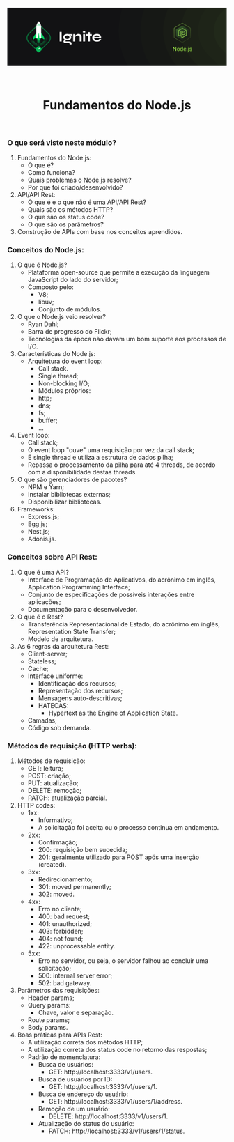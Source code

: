 <p align="center">
  <img src="../.github/capa-ignite-nodejs.png" alt="Ignite Node.js">
</p>

<br>

<h1 align="center">
  Fundamentos do Node.js
</h1>

<br>

### O que será visto neste módulo?
1. Fundamentos do Node.js:
   - O que é? 
   - Como funciona?
   - Quais problemas o Node.js resolve?
   - Por que foi criado/desenvolvido?
2. API/API Rest:
   - O que é e o que não é uma API/API Rest?
   - Quais são os métodos HTTP?
   - O que são os status code?
   - O que são os parâmetros?
3. Construção de APIs com base nos conceitos aprendidos.

### Conceitos do Node.js:
1. O que é Node.js?
   - Plataforma open-source que permite a execução da linguagem JavaScript do lado do servidor;
   - Composto pelo:
     - V8;
     - libuv;
     - Conjunto de módulos.
2. O que o Node.js veio resolver?
   - Ryan Dahl;
   - Barra de progresso do Flickr;
   - Tecnologias da época não davam um bom suporte aos processos de I/O.
3. Características do Node.js:
   - Arquitetura do event loop:
     - Call stack.
     - Single thread;
     - Non-blocking I/O;
     - Módulos próprios:
     - http;
     - dns;
     - fs;
     - buffer;
     - ...
4. Event loop:
   - Call stack;
   - O event loop "ouve" uma requisição por vez da call stack;
   - É single thread e utiliza a estrutura de dados pilha;
   - Repassa o processamento da pilha para até 4 threads, de acordo com a disponibilidade destas threads.
5. O que são gerenciadores de pacotes?
   - NPM e Yarn;
   - Instalar bibliotecas externas;
   - Disponibilizar bibliotecas.
6. Frameworks:
   - Express.js;
   - Egg.js;
   - Nest.js;
   - Adonis.js.

### Conceitos sobre API Rest:
1. O que é uma API?
   - Interface de Programação de Aplicativos, do acrônimo em inglês, Application Programming Interface;
   - Conjunto de especificações de possíveis interações entre aplicações;
   - Documentação para o desenvolvedor.
2. O que é o Rest?
   - Transferência Representacional de Estado, do acrônimo em inglês, Representation State Transfer;
   - Modelo de arquitetura.
3. As 6 regras da arquitetura Rest:
   - Client-server;
   - Stateless;
   - Cache;
   - Interface uniforme:
     - Identificação dos recursos;
     - Representação dos recursos;
     - Mensagens auto-descritivas;
     - HATEOAS:
       - Hypertext as the Engine of Application State.
   - Camadas;
   - Código sob demanda.

### Métodos de requisição (HTTP verbs):
1. Métodos de requisição:
   - GET: leitura;
   - POST: criação;
   - PUT: atualização;
   - DELETE: remoção;
   - PATCH: atualização parcial.
2. HTTP codes:
   - 1xx:
     - Informativo;
     - A solicitação foi aceita ou o processo continua em andamento.
   - 2xx:
     - Confirmação;
     - 200: requisição bem sucedida;
     - 201: geralmente utilizado para POST após uma inserção (created).
   - 3xx:
     - Redirecionamento;
     - 301: moved permanently;
     - 302: moved.
   - 4xx:
     - Erro no cliente;
     - 400: bad request;
     - 401: unauthorized;
     - 403: forbidden;
     - 404: not found;
     - 422: unprocessable entity.
   - 5xx:
     - Erro no servidor, ou seja, o servidor falhou ao concluir uma solicitação;
     - 500: internal server error;
     - 502: bad gateway.
3. Parâmetros das requisições:
   - Header params;
   - Query params:
     - Chave, valor e separação.
   - Route params;
   - Body params.
4. Boas práticas para APIs Rest:
   - A utilização correta dos métodos HTTP;
   - A utilização correta dos status code no retorno das respostas;
   - Padrão de nomenclatura:
     - Busca de usuários:
       - GET: http://localhost:3333/v1/users.
     - Busca de usuários por ID:
       - GET: http://localhost:3333/v1/users/1.
     - Busca de endereço do usuário:
       - GET: http://localhost:3333/v1/users/1/address.
     - Remoção de um usuário:
       - DELETE: http://localhost:3333/v1/users/1.
     - Atualização do status do usuário:
       - PATCH: http://localhost:3333/v1/users/1/status.
